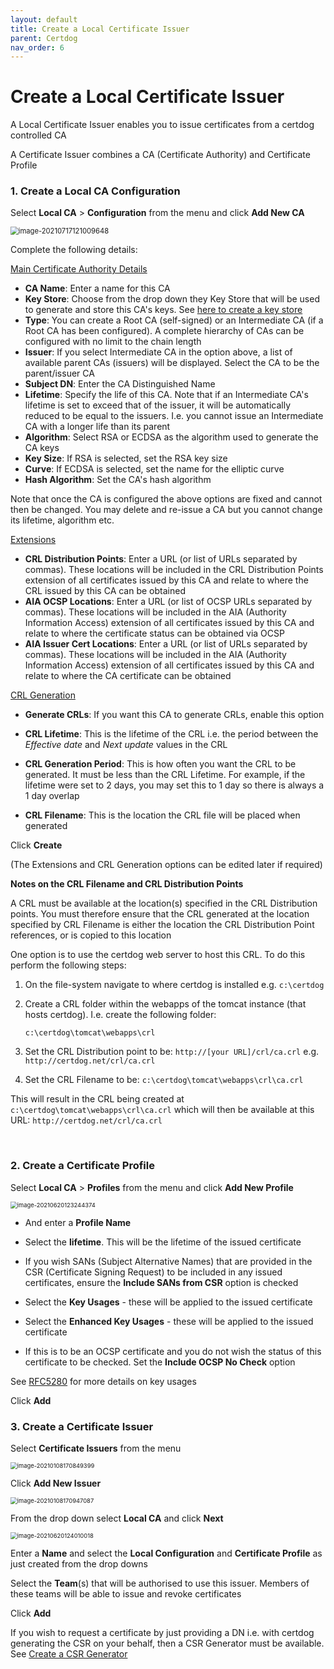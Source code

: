 ```yaml
---
layout: default
title: Create a Local Certificate Issuer
parent: Certdog
nav_order: 6
---
```

# Create a Local Certificate Issuer



A Local Certificate Issuer enables you to issue certificates from a certdog controlled CA

A Certificate Issuer combines a CA (Certificate Authority) and Certificate Profile  

  

### 1. Create a Local CA Configuration  
   Select **Local CA** > **Configuration** from the menu and click **Add New CA**

<img src=".\images\new-local-ca.png" alt="image-20210717121009648" style="zoom:80%;" />

Complete the following details:  

<u>Main Certificate Authority Details</u>  

* **CA Name**: Enter a name for this CA
* **Key Store**: Choose from the drop down they Key Store that will be used to generate and store this CA's keys. See [here to create a key store](keystores.html)
* **Type**: You can create a Root CA (self-signed) or an Intermediate CA (if a Root CA has been configured). A complete hierarchy of CAs can be configured with no limit to the chain length  
* **Issuer**: If you select Intermediate CA in the option above, a list of available parent CAs (issuers) will be displayed. Select the CA to be the parent/issuer CA
* **Subject DN**: Enter the CA Distinguished Name
* **Lifetime**: Specify the life of this CA. Note that if an Intermediate CA's lifetime is set to exceed that of the issuer, it will be automatically reduced to be equal to the issuers. I.e. you cannot issue an Intermediate CA with a longer life than its parent
* **Algorithm**: Select RSA or ECDSA as the algorithm used to generate the CA keys
* **Key Size**: If RSA is selected, set the RSA key size
* **Curve**: If ECDSA is selected, set the name for the elliptic curve
* **Hash Algorithm**: Set the CA's hash algorithm

Note that once the CA is configured the above options are fixed and cannot then be changed. You may delete and re-issue a CA but you cannot change its lifetime, algorithm etc.   

<u>Extensions</u>  

* **CRL Distribution Points**: Enter a URL (or list of URLs separated by commas). These locations will be included in the CRL Distribution Points extension of all certificates issued by this CA and relate to where the CRL issued by this CA can be obtained
* **AIA OCSP Locations**: Enter a URL (or list of OCSP URLs separated by commas). These locations will be included in the AIA (Authority Information Access) extension of all certificates issued by this CA and relate to where the certificate status can be obtained via OCSP
* **AIA Issuer Cert Locations**: Enter a URL (or list of URLs separated by commas). These locations will be included in the AIA (Authority Information Access) extension of all certificates issued by this CA and relate to where the CA certificate can be obtained

<u>CRL Generation</u>  

* **Generate CRLs**: If you want this CA to generate CRLs, enable this option

* **CRL Lifetime**: This is the lifetime of the CRL i.e. the period between the *Effective date* and *Next update* values in the CRL

* **CRL Generation Period**: This is how often you want the CRL to be generated. It must be less than the CRL Lifetime. For example, if the lifetime were set to 2 days, you may set this to 1 day so there is always a 1 day overlap

* **CRL Filename**: This is the location the CRL file will be placed when generated

  

Click **Create**   

(The Extensions and CRL Generation options can be edited later if required)  

  

  

**Notes on the CRL Filename and CRL Distribution Points**  

A CRL must be available at the location(s) specified in the CRL Distribution points. You must therefore ensure that the CRL generated at the location specified by CRL Filename is either the location the CRL Distribution Point references, or is  copied to this location  

One option is to use the certdog web server to host this CRL. To do this perform the following steps:  

1. On the file-system navigate to where certdog is installed e.g. ``c:\certdog``

2. Create a CRL folder within the webapps of the tomcat instance (that hosts certdog). I.e. create the following folder:

   ``c:\certdog\tomcat\webapps\crl``

3. Set the CRL Distribution point to be: ``http://[your URL]/crl/ca.crl`` e.g. ``http://certdog.net/crl/ca.crl``

4. Set the CRL Filename to be: ``c:\certdog\tomcat\webapps\crl\ca.crl``

This will result in the CRL being created at ``c:\certdog\tomcat\webapps\crl\ca.crl`` which will then be available at this URL: ``http://certdog.net/crl/ca.crl``

​     

### 2. Create a Certificate Profile

   Select **Local CA** > **Profiles** from the menu and click **Add New Profile**

<img src=".\images\new_localca_profiles2.png" alt="image-20210620123244374" style="zoom: 67%;" />

* And enter a **Profile Name**

* Select the **lifetime**.  This will be the lifetime of the issued certificate

* If you wish SANs (Subject Alternative Names) that are provided in the CSR (Certificate Signing Request) to be included in any issued certificates, ensure the **Include SANs from CSR** option is checked  

* Select the **Key Usages** - these will be applied to the issued certificate

* Select the **Enhanced Key Usages** - these will be applied to the issued certificate  

* If this is to be an OCSP certificate and you do not wish the status of this certificate to be checked. Set the **Include OCSP No Check** option

See [RFC5280](https://tools.ietf.org/html/rfc5280) for more details on key usages  

Click **Add**  

   

### 3. Create a Certificate Issuer

Select **Certificate Issuers** from the menu

<img src=".\images\new_ms_issuer.png" alt="image-20210108170849399" style="zoom:67%;" />

Click **Add New Issuer**

<img src=".\images\new_localca_issuer2.png" alt="image-20210108170947087" style="zoom:67%;" />

From the drop down select **Local CA** and click **Next**

<img src=".\images\new_localca_issuer3.png" alt="image-20210620124010018" style="zoom:67%;" />

Enter a **Name** and select the **Local Configuration** and **Certificate Profile** as just created from the drop downs  

Select the **Team**(s) that will be authorised to use this issuer. Members of these teams will be able to issue and revoke certificates  

Click **Add**  



If you wish to request a certificate by just providing a DN i.e. with certdog generating the CSR on your behalf, then a CSR Generator must be available.  See [Create a CSR Generator](create_csr_generator.html)

